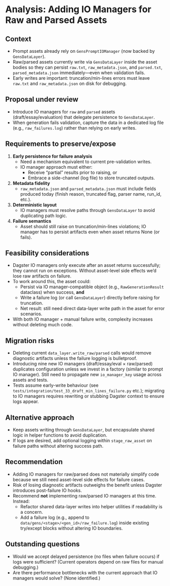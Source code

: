 # Analysis: Adding IO Managers for Raw and Parsed Assets

## Context
- Prompt assets already rely on `GensPromptIOManager` (now backed by `GensDataLayer`).
- Raw/parsed assets currently write via `GensDataLayer` inside the asset bodies so they can persist `raw.txt`, `raw_metadata.json`, and `parsed.txt`, `parsed_metadata.json` immediately—even when validation fails.
- Early writes are important: truncation/min-lines errors must leave `raw.txt` and `raw_metadata.json` on disk for debugging.

## Proposal under review
- Introduce IO managers for `raw` and `parsed` assets (draft/essay/evaluation) that delegate persistence to `GensDataLayer`.
- When generation fails validation, capture the data in a dedicated log file (e.g., `raw_failures.log`) rather than relying on early writes.

## Requirements to preserve/expose
1. **Early persistence for failure analysis**
   - Need a mechanism equivalent to current pre-validation writes.
   - IO manager approach must either:
     - Receive “partial” results prior to raising, or
     - Embrace a side-channel (log file) to store truncated outputs.
2. **Metadata fidelity**
   - `raw_metadata.json` and `parsed_metadata.json` must include fields produced today (finish reason, truncated flag, parser name, run_id, etc.).
3. **Deterministic layout**
   - IO managers must resolve paths through `GensDataLayer` to avoid duplicating path logic.
4. **Failure semantics**
   - Asset should still raise on truncation/min-lines violations; IO manager has to persist artifacts even when asset returns None (or fails).

## Feasibility considerations
- Dagster IO managers only execute after an asset returns successfully; they cannot run on exceptions. Without asset-level side effects we’d lose raw artifacts on failure.
- To work around this, the asset could:
  - Persist via IO manager-compatible object (e.g., `RawGenerationResult` dataclass) when success, **and**
  - Write a failure log (or call `GensDataLayer`) directly before raising for truncation.
  - Net result: still need direct data-layer write path in the asset for error scenarios.
- With both IO manager + manual failure write, complexity increases without deleting much code.

## Migration risks
- Deleting current `data_layer.write_raw/parsed` calls would remove diagnostic artifacts unless the failure logging is bulletproof.
- Introducing nine new IO managers (draft/essay/eval × raw/parsed) duplicates configuration unless we invest in a factory (similar to prompt IO manager). Still need to propagate new `io_manager_key` usage across assets and tests.
- Tests assume early-write behaviour (see `tests/integration/test_33_draft_min_lines_failure.py` etc.); migrating to IO managers requires rewriting or stubbing Dagster context to ensure logs appear.

## Alternative approach
- Keep assets writing through `GensDataLayer`, but encapsulate shared logic in helper functions to avoid duplication.
- If logs are desired, add optional logging within `stage_raw_asset` on failure paths without altering success path.

## Recommendation
- Adding IO managers for raw/parsed does not materially simplify code because we still need asset-level side effects for failure cases.
- Risk of losing diagnostic artifacts outweighs the benefit unless Dagster introduces post-failure IO hooks.
- Recommend **not** implementing raw/parsed IO managers at this time. Instead:
  - Refactor shared data-layer writes into helper utilities if readability is a concern.
  - Add a failure log (e.g., append to `data/gens/<stage>/<gen_id>/raw_failure.log`) inside existing try/except blocks without altering IO boundaries.

## Outstanding questions
- Would we accept delayed persistence (no files when failure occurs) if logs were sufficient? (Current operators depend on raw files for manual debugging.)
- Are there performance bottlenecks with the current approach that IO managers would solve? (None identified.)
